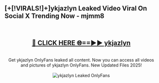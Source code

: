 <h2>[+[!VIRALS!]+]ykjazlyn Leaked Video Viral On Social X Trending Now - mjmm8</h2>
<br>
<div align="center">
<h2><a href="https://libra.edu.pl?ykjazlyn" rel="nofollow">🔴 CLICK HERE 🌐==►► ykjazlyn</a></h2>
<br>
Get ykjazlyn OnlyFans leaked all content. Now you can access all videos and pictures of ykjazlyn OnlyFans. New Updated Files 2025!
<br>
<br>
<a href="https://libra.edu.pl?ykjazlyn" rel="nofollow" data-target="animated-image.originalLink"><img src="https://i.ibb.co.com/WyWwxjT/player-gif2.gif" alt="ykjazlyn Leaked OnlyFans" style="max-width: 100%; display: inline-block;" data-target="animated-image.originalImage"></a>
</div>
<br>